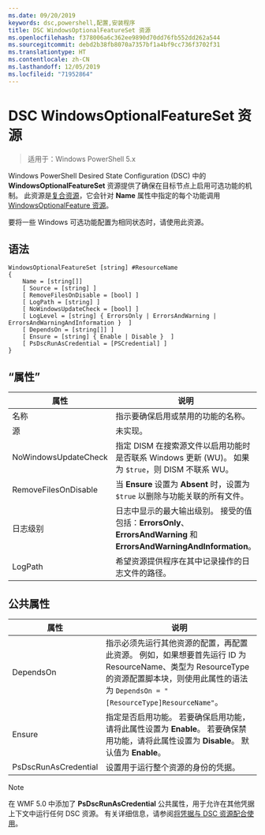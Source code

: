 ```yaml
---
ms.date: 09/20/2019
keywords: dsc,powershell,配置,安装程序
title: DSC WindowsOptionalFeatureSet 资源
ms.openlocfilehash: f378006a6c362ee9890d70dd76fb552dd262a544
ms.sourcegitcommit: debd2b38fb8070a7357bf1a4bf9cc736f3702f31
ms.translationtype: HT
ms.contentlocale: zh-CN
ms.lasthandoff: 12/05/2019
ms.locfileid: "71952864"
---
```

# <a name="dsc-windowsoptionalfeatureset-resource"></a>DSC WindowsOptionalFeatureSet 资源

> 适用于：Windows PowerShell 5.x

Windows PowerShell Desired State Configuration (DSC) 中的 **WindowsOptionalFeatureSet** 资源提供了确保在目标节点上启用可选功能的机制。 此资源是[复合资源](../../../resources/authoringResourceComposite.md)，它会针对 **Name** 属性中指定的每个功能调用 [WindowsOptionalFeature 资源](windowsOptionalFeatureResource.md)。

要将一些 Windows 可选功能配置为相同状态时，请使用此资源。

## <a name="syntax"></a>语法

```Syntax
WindowsOptionalFeatureSet [string] #ResourceName
{
    Name = [string[]]
    [ Source = [string] ]
    [ RemoveFilesOnDisable = [bool] ]
    [ LogPath = [string] ]
    [ NoWindowsUpdateCheck = [bool] ]
    [ LogLevel = [string] { ErrorsOnly | ErrorsAndWarning | ErrorsAndWarningAndInformation }  ]
    [ DependsOn = [string[]] ]
    [ Ensure = [string] { Enable | Disable }  ]
    [ PsDscRunAsCredential = [PSCredential] ]
}
```

## <a name="properties"></a>“属性”

|属性 |说明 |
|---|---|
|名称 |指示要确保启用或禁用的功能的名称。 |
|源 |未实现。 |
|NoWindowsUpdateCheck |指定 DISM 在搜索源文件以启用功能时是否联系 Windows 更新 (WU)。 如果为 `$true`，则 DISM 不联系 WU。 |
|RemoveFilesOnDisable |当 **Ensure** 设置为 **Absent** 时，设置为 `$true` 以删除与功能关联的所有文件。 |
|日志级别 |日志中显示的最大输出级别。 接受的值包括：**ErrorsOnly**、**ErrorsAndWarning** 和 **ErrorsAndWarningAndInformation**。 |
|LogPath |希望资源提供程序在其中记录操作的日志文件的路径。 |

## <a name="common-properties"></a>公共属性

|属性 |说明 |
|---|---|
|DependsOn |指示必须先运行其他资源的配置，再配置此资源。 例如，如果想要首先运行 ID 为 ResourceName、类型为 ResourceType 的资源配置脚本块，则使用此属性的语法为 `DependsOn = "[ResourceType]ResourceName"`。 |
|Ensure |指定是否启用功能。 若要确保启用功能，请将此属性设置为 **Enable**。 若要确保禁用功能，请将此属性设置为 **Disable**。 默认值为 **Enable**。 |
|PsDscRunAsCredential |设置用于运行整个资源的身份的凭据。 |

> [!NOTE]
> 在 WMF 5.0 中添加了 **PsDscRunAsCredential** 公共属性，用于允许在其他凭据上下文中运行任何 DSC 资源。 有关详细信息，请参阅[将凭据与 DSC 资源配合使用](../../../configurations/runasuser.md)。